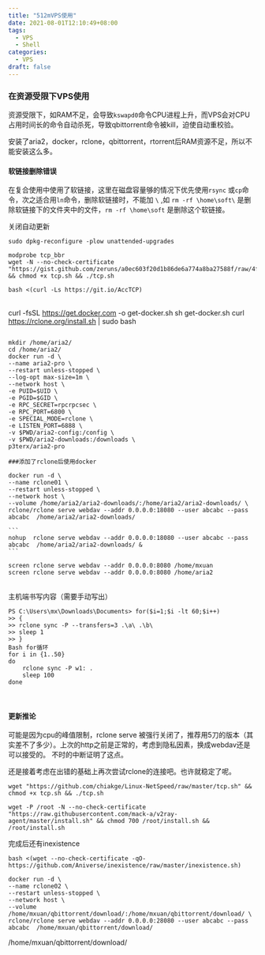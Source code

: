 ```yaml
---
title: "512mVPS使用"
date: 2021-08-01T12:10:49+08:00
tags:
  - VPS
  - Shell
categories:
  - VPS
draft: false
---
```


### 在资源受限下VPS使用

资源受限下，如RAM不足，会导致`kswapd0`命令CPU进程上升，而VPS会对CPU占用时间长的命令自动杀死，导致qbittorrent命令被kill，迫使自动重校验。

安装了aria2，docker，rclone，qbittorrent，rtorrent后RAM资源不足，所以不能安装这么多。



#### 软链接删除错误

在复合使用中使用了软链接，这里在磁盘容量够的情况下优先使用`rsync` 或`cp`命令，次之适合用`ln`命令，删除软链接时，不能加 `\` ,如 `rm -rf \home\soft\` 是删除软链接下的文件夹中的文件，`rm -rf \home\soft` 是删除这个软链接。

关闭自动更新
	
	sudo dpkg-reconfigure -plow unattended-upgrades
	
	modprobe tcp_bbr
	wget -N --no-check-certificate "https://gist.github.com/zeruns/a0ec603f20d1b86de6a774a8ba27588f/raw/4f9957ae23f5efb2bb7c57a198ae2cffebfb1c56/tcp.sh" && chmod +x tcp.sh && ./tcp.sh
	
	bash <(curl -Ls https://git.io/AccTCP)


​	
	curl -fsSL https://get.docker.com -o get-docker.sh
	sh get-docker.sh
	curl https://rclone.org/install.sh | sudo bash
```

mkdir /home/aria2/
cd /home/aria2/
docker run -d \
--name aria2-pro \
--restart unless-stopped \
--log-opt max-size=1m \
--network host \
-e PUID=$UID \
-e PGID=$GID \
-e RPC_SECRET=rpcrpcsec \
-e RPC_PORT=6800 \
-e SPECIAL_MODE=rclone \
-e LISTEN_PORT=6888 \
-v $PWD/aria2-config:/config \
-v $PWD/aria2-downloads:/downloads \
p3terx/aria2-pro

```
	###添加了rclone后使用docker
```	
docker run -d \
--name rclone01 \
--restart unless-stopped \
--network host \
--volume /home/aria2/aria2-downloads/:/home/aria2/aria2-downloads/ \
rclone/rclone serve webdav --addr 0.0.0.0:18080 --user abcabc --pass abcabc  /home/aria2/aria2-downloads/
```


	```
	nohup  rclone serve webdav --addr 0.0.0.0:18080 --user abcabc --pass abcabc  /home/aria2/aria2-downloads/ &
	```
	
	screen rclone serve webdav --addr 0.0.0.0:8080 /home/mxuan
	screen rclone serve webdav --addr 0.0.0.0:8080 /home/aria2


​	
主机端书写内容（需要手动写出）

	PS C:\Users\mx\Downloads\Documents> for($i=1;$i -lt 60;$i++)
	>> {
	>> rclone sync -P --transfers=3 .\a\ .\b\
	>> sleep 1
	>> }
	Bash for循环
	for i in {1..50}
	do
		rclone sync -P w1: .
		sleep 100
	done


​	

#### 更新推论
可能是因为cpu的峰值限制，rclone serve 被强行关闭了，推荐用5刀的版本（其实差不了多少）。上次的http之前是正常的，考虑到隐私因素，换成webdav还是可以接受的。
不时的中断证明了这点。

还是接着考虑在出错的基础上再次尝试rclone的连接吧。也许就稳定了呢。

`wget "https://github.com/chiakge/Linux-NetSpeed/raw/master/tcp.sh" && chmod +x tcp.sh && ./tcp.sh`

```
wget -P /root -N --no-check-certificate "https://raw.githubusercontent.com/mack-a/v2ray-agent/master/install.sh" && chmod 700 /root/install.sh && /root/install.sh
```
完成后还有inexistence

```
bash <(wget --no-check-certificate -qO- https://github.com/Aniverse/inexistence/raw/master/inexistence.sh)
```

```	
docker run -d \
--name rclone02 \
--restart unless-stopped \
--network host \
--volume /home/mxuan/qbittorrent/download/:/home/mxuan/qbittorrent/download/ \
rclone/rclone serve webdav --addr 0.0.0.0:28080 --user abcabc --pass abcabc  /home/mxuan/qbittorrent/download/
```


/home/mxuan/qbittorrent/download/
